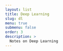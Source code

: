 ```yaml
---
layout: list
title: Deep Learning
slug: dl
menu: true
submenu: false
order: 3
description: >
  Notes on Deep Learning
---
```

